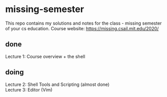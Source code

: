 # missing-semester
This repo contains my solutions and notes for the class - missing semester of your cs education.
Course website: https://missing.csail.mit.edu/2020/

## done 
Lecture 1:  Course overview + the shell

## doing
Lecture 2: Shell Tools and Scripting (almost done)\
Lecture 3: Editor (Vim)
